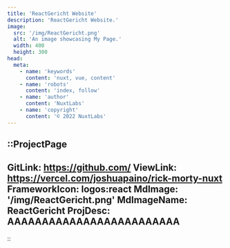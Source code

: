 ```yaml
---
title: 'ReactGericht Website'
description: 'ReactGericht Website.'
image:
  src: '/img/ReactGericht.png'
  alt: 'An image showcasing My Page.'
  width: 400
  height: 300
head:
  meta:
    - name: 'keywords'
      content: 'nuxt, vue, content'
    - name: 'robots'
      content: 'index, follow'
    - name: 'author'
      content: 'NuxtLabs'
    - name: 'copyright'
      content: '© 2022 NuxtLabs'
---
```


::ProjectPage
---
GitLink: https://github.com/
ViewLink: https://vercel.com/joshuapaino/rick-morty-nuxt
FrameworkIcon:  logos:react
MdImage: '/img/ReactGericht.png'
MdImageName: ReactGericht
ProjDesc: AAAAAAAAAAAAAAAAAAAAAAAAA
---

::
